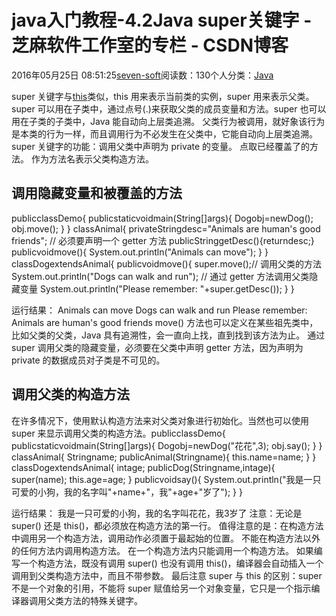 
# java入门教程-4.2Java super关键字 -  芝麻软件工作室的专栏 - CSDN博客


2016年05月25日 08:51:25[seven-soft](https://me.csdn.net/softn)阅读数：130个人分类：[Java																](https://blog.csdn.net/softn/article/category/6242590)



super 关键字与[this](http://www.weixueyuan.net/view/5988.html)类似，this
 用来表示当前类的实例，super 用来表示父类。
super 可以用在子类中，通过点号(.)来获取父类的成员变量和方法。super 也可以用在子类的子类中，Java 能自动向上层类追溯。
父类行为被调用，就好象该行为是本类的行为一样，而且调用行为不必发生在父类中，它能自动向上层类追溯。
super 关键字的功能：调用父类中声明为 private 的变量。
点取已经覆盖了的方法。
作为方法名表示父类构造方法。
## 调用隐藏变量和被覆盖的方法
publicclassDemo{
publicstaticvoidmain(String[]args){
Dogobj=newDog();
obj.move();
}
}
classAnimal{
privateStringdesc="Animals are human's good friends";
// 必须要声明一个 getter 方法
publicStringgetDesc(){returndesc;}
publicvoidmove(){
System.out.println("Animals can move");
}
}
classDogextendsAnimal{
publicvoidmove(){
super.move();// 调用父类的方法
System.out.println("Dogs can walk and run");
// 通过 getter 方法调用父类隐藏变量
System.out.println("Please remember: "+super.getDesc());
}
}

运行结果：
Animals can move
Dogs can walk and run
Please remember: Animals are human's good friends
move() 方法也可以定义在某些祖先类中，比如父类的父类，Java 具有追溯性，会一直向上找，直到找到该方法为止。
通过 super 调用父类的隐藏变量，必须要在父类中声明 getter 方法，因为声明为 private 的数据成员对子类是不可见的。
## 调用父类的构造方法
在许多情况下，使用默认构造方法来对父类对象进行初始化。当然也可以使用 super 来显示调用父类的构造方法。publicclassDemo{
publicstaticvoidmain(String[]args){
Dogobj=newDog("花花",3);
obj.say();
}
}
classAnimal{
Stringname;
publicAnimal(Stringname){
this.name=name;
}
}
classDogextendsAnimal{
intage;
publicDog(Stringname,intage){
super(name);
this.age=age;
}
publicvoidsay(){
System.out.println("我是一只可爱的小狗，我的名字叫"+name+"，我"+age+"岁了");
}
}

运行结果：
我是一只可爱的小狗，我的名字叫花花，我3岁了
注意：无论是 super() 还是 this()，都必须放在构造方法的第一行。
值得注意的是：在构造方法中调用另一个构造方法，调用动作必须置于最起始的位置。
不能在构造方法以外的任何方法内调用构造方法。
在一个构造方法内只能调用一个构造方法。
如果编写一个构造方法，既没有调用 super() 也没有调用 this()，编译器会自动插入一个调用到父类构造方法中，而且不带参数。
最后注意 super 与 this 的区别：super 不是一个对象的引用，不能将 super 赋值给另一个对象变量，它只是一个指示编译器调用父类方法的特殊关键字。

